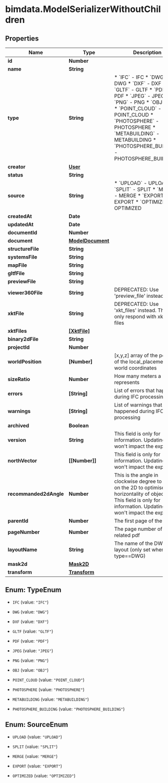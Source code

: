# bimdata.ModelSerializerWithoutChildren

## Properties

Name | Type | Description | Notes
------------ | ------------- | ------------- | -------------
**id** | **Number** |  | [readonly] 
**name** | **String** |  | [optional] 
**type** | **String** | * &#x60;IFC&#x60; - IFC * &#x60;DWG&#x60; - DWG * &#x60;DXF&#x60; - DXF * &#x60;GLTF&#x60; - GLTF * &#x60;PDF&#x60; - PDF * &#x60;JPEG&#x60; - JPEG * &#x60;PNG&#x60; - PNG * &#x60;OBJ&#x60; - OBJ * &#x60;POINT_CLOUD&#x60; - POINT_CLOUD * &#x60;PHOTOSPHERE&#x60; - PHOTOSPHERE * &#x60;METABUILDING&#x60; - METABUILDING * &#x60;PHOTOSPHERE_BUILDING&#x60; - PHOTOSPHERE_BUILDING | [readonly] 
**creator** | [**User**](User.md) |  | [readonly] 
**status** | **String** |  | [readonly] 
**source** | **String** | * &#x60;UPLOAD&#x60; - UPLOAD * &#x60;SPLIT&#x60; - SPLIT * &#x60;MERGE&#x60; - MERGE * &#x60;EXPORT&#x60; - EXPORT * &#x60;OPTIMIZED&#x60; - OPTIMIZED | [optional] 
**createdAt** | **Date** |  | [readonly] 
**updatedAt** | **Date** |  | [readonly] 
**documentId** | **Number** |  | [readonly] 
**document** | [**ModelDocument**](ModelDocument.md) |  | [readonly] 
**structureFile** | **String** |  | [readonly] 
**systemsFile** | **String** |  | [readonly] 
**mapFile** | **String** |  | [readonly] 
**gltfFile** | **String** |  | [readonly] 
**previewFile** | **String** |  | [readonly] 
**viewer360File** | **String** | DEPRECATED: Use &#39;preview_file&#39; instead. | [readonly] 
**xktFile** | **String** | DEPRECATED: Use &#39;xkt_files&#39; instead. This field only respond with xkt v6 files | [readonly] 
**xktFiles** | [**[XktFile]**](XktFile.md) |  | [readonly] 
**binary2dFile** | **String** |  | [readonly] 
**projectId** | **Number** |  | [readonly] 
**worldPosition** | **[Number]** | [x,y,z] array of the position of the local_placement in world coordinates | [optional] 
**sizeRatio** | **Number** | How many meters a unit represents | [optional] 
**errors** | **[String]** | List of errors that happened during IFC processing | [readonly] 
**warnings** | **[String]** | List of warnings that happened during IFC processing | [readonly] 
**archived** | **Boolean** |  | [optional] 
**version** | **String** | This field is only for information. Updating it won&#39;t impact the export. | [optional] 
**northVector** | **[[Number]]** | This field is only for information. Updating it won&#39;t impact the export. | [optional] 
**recommanded2dAngle** | **Number** | This is the angle in clockwise degree to apply on the 2D to optimise the horizontality of objects. This field is only for information. Updating it won&#39;t impact the export. | [optional] 
**parentId** | **Number** | The first page of the pdf | [readonly] 
**pageNumber** | **Number** | The page number of the related pdf | [readonly] 
**layoutName** | **String** | The name of the DWG layout (only set when type&#x3D;&#x3D;DWG) | [optional] 
**mask2d** | [**Mask2D**](Mask2D.md) |  | [readonly] 
**transform** | [**Transform**](Transform.md) |  | [readonly] 



## Enum: TypeEnum


* `IFC` (value: `"IFC"`)

* `DWG` (value: `"DWG"`)

* `DXF` (value: `"DXF"`)

* `GLTF` (value: `"GLTF"`)

* `PDF` (value: `"PDF"`)

* `JPEG` (value: `"JPEG"`)

* `PNG` (value: `"PNG"`)

* `OBJ` (value: `"OBJ"`)

* `POINT_CLOUD` (value: `"POINT_CLOUD"`)

* `PHOTOSPHERE` (value: `"PHOTOSPHERE"`)

* `METABUILDING` (value: `"METABUILDING"`)

* `PHOTOSPHERE_BUILDING` (value: `"PHOTOSPHERE_BUILDING"`)





## Enum: SourceEnum


* `UPLOAD` (value: `"UPLOAD"`)

* `SPLIT` (value: `"SPLIT"`)

* `MERGE` (value: `"MERGE"`)

* `EXPORT` (value: `"EXPORT"`)

* `OPTIMIZED` (value: `"OPTIMIZED"`)





